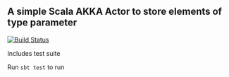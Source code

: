 ## A simple Scala AKKA Actor to store elements of type parameter

[![Build Status](https://travis-ci.org/fancellu/store-actor.svg?branch=master)](https://travis-ci.org/fancellu/store-actor)

Includes test suite

Run `sbt test` to run

